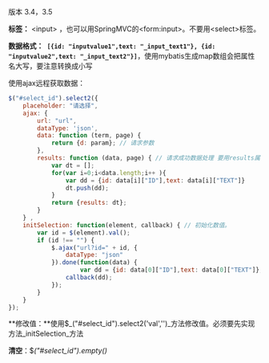 版本 3.4，3.5

**标签：** &lt;input&gt; ，也可以用SpringMVC的&lt;form:input&gt;。不要用&lt;select&gt;标签。

**数据格式：` [{id: "inputvalue1",text: "_input_text1"}, {id: "inputvalue2",text: "_input_text2"}]`**，使用mybatis生成map数组会把属性名大写，要注意转换成小写

使用ajax远程获取数据：

```javascript
$("#select_id").select2({
    placeholder: "请选择",
    ajax: { 
        url: "url", 
        dataType: 'json',
        data: function (term, page) {
            return {d: param}; // 请求参数
        },
        results: function (data, page) { // 请求成功数据处理 要用results属性
            var dt = [];
            for(var i=0;i<data.length;i++ ){
                var dd = {id: data[i]["ID"],text: data[i]["TEXT"]}
                dt.push(dd);
            }
            return {results: dt};
        }
    } ,
    initSelection: function(element, callback) { // 初始化数值。
        var id = $(element).val();
        if (id !== "") {
            $.ajax("url?id=" + id, {
                dataType: "json"
            }).done(function(data) { 
                    var dd = {id: data[0]["ID"],text: data[0]["TEXT"]};// 单选
                callback(dd); 
            });
        }
    }
});
```

**修改值：**使用$_\("\#select\_id"\).select2\('val',''\)_方法修改值。必须要先实现方法_initSelection_方法

**清空**：$_\("\#select\_id"\).empty\(\)_

